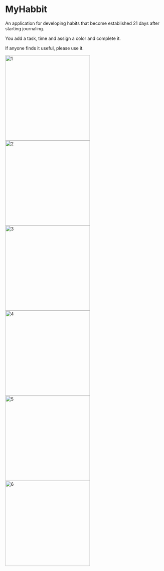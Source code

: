 # MyHabbit

An application for developing habits that become established 21 days after starting journaling.

You add a task, time and assign a color and complete it.

If anyone finds it useful, please use it.




<img width="270" alt="1" src="https://github.com/NikolayGrinko/MyHabbit/assets/112849355/7a52d586-2ba8-42d4-9488-a0b610af00a1">



<img width="270" alt="2" src="https://github.com/NikolayGrinko/MyHabbit/assets/112849355/96bfe730-b8fa-4b47-ac1d-03f8b6c67b14">



<img width="270" alt="3" src="https://github.com/NikolayGrinko/MyHabbit/assets/112849355/d3938e2f-6e8e-47f1-aa91-99b94bf70f67">



<img width="270" alt="4" src="https://github.com/NikolayGrinko/MyHabbit/assets/112849355/81542359-47a2-4d8a-ac80-1ac625344005">



<img width="270" alt="5" src="https://github.com/NikolayGrinko/MyHabbit/assets/112849355/5a699763-77d8-4eea-8ac0-50ddce7fe2bd">



<img width="270" alt="6" src="https://github.com/NikolayGrinko/MyHabbit/assets/112849355/6b7f06a1-832a-4f36-a282-75d36d7cce51">






